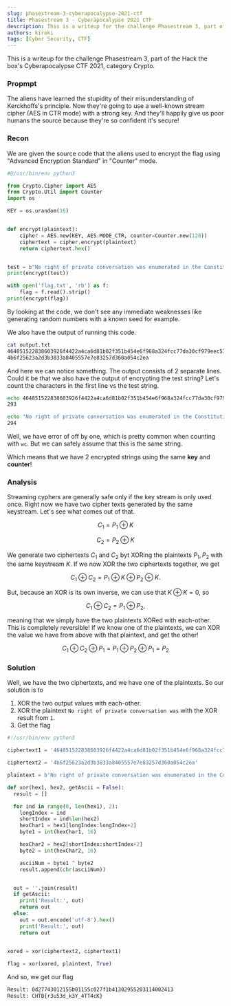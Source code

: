 ```yaml
---
slug: phasestream-3-cyberapocalypse-2021-ctf
title: Phasestream 3 - Cyberapocalypse 2021 CTF
description: This is a writeup for the challenge Phasestream 3, part of the Hack the box's Cyberapocalypse CTF 2021, category Crypto.
authors: kiroki
tags: [Cyber Security, CTF]
---
```


This is a writeup for the challenge Phasestream 3, part of the Hack the box's Cyberapocalypse CTF 2021, category Crypto.

### Propmpt

The aliens have learned the stupidity of their misunderstanding of Kerckhoffs's principle. Now they're going to use a well-known stream cipher (AES in CTR mode) with a strong key. And they'll happily give us poor humans the source because they're so confident it's secure!

<!-- truncate -->

### Recon

We are given the source code that the aliens used to encrypt the flag using "Advanced Encryption Standard" in "Counter" mode.

```python
#@/usr/bin/env python3

from Crypto.Cipher import AES
from Crypto.Util import Counter
import os

KEY = os.urandom(16)


def encrypt(plaintext):
    cipher = AES.new(KEY, AES.MODE_CTR, counter=Counter.new(128))
    ciphertext = cipher.encrypt(plaintext)
    return ciphertext.hex()


test = b"No right of private conversation was enumerated in the Constitution. I don't suppose it occurred to anyone at the time that it could be prevented."
print(encrypt(test))

with open('flag.txt', 'rb') as f:
    flag = f.read().strip()
print(encrypt(flag))
```

By looking at the code, we don't see any immediate weaknesses like generating random numbers with a known seed for example.

We also have the output of running this code.

```sh
cat output.txt 
464851522838603926f4422a4ca6d81b02f351b454e6f968a324fcc77da30cf979eec57c8675de3bb92f6c21730607066226780a8d4539fcf67f9f5589d150a6c7867140b5a63de2971dc209f480c270882194f288167ed910b64cf627ea6392456fa1b648afd0b239b59652baedc595d4f87634cf7ec4262f8c9581d7f56dc6f836cfe696518ce434ef4616431d4d1b361c
4b6f25623a2d3b3833a8405557e7e83257d360a054c2ea
```

And here we can notice something. The output consists of 2 separate lines. Could it be that we also have the output of encrypting the test string? Let's count the characters in the first line vs the test string.

```sh
echo 464851522838603926f4422a4ca6d81b02f351b454e6f968a324fcc77da30cf979eec57c8675de3bb92f6c21730607066226780a8d4539fcf67f9f5589d150a6c7867140b5a63de2971dc209f480c270882194f288167ed910b64cf627ea6392456fa1b648afd0b239b59652baedc595d4f87634cf7ec4262f8c9581d7f56dc6f836cfe696518ce434ef4616431d4d1b361c| wc -c
293
```

```sh
echo "No right of private conversation was enumerated in the Constitution. I don't suppose it occurred to anyone at the time that it could be prevented."| xxd -ps | tr -d \n | wc -c
294
```

Well, we have error of off by one, which is pretty common when counting with `wc`. But we can safely assume that this is the same string.

Which means that we have 2 encrypted strings using the same **key** and **counter**!

### Analysis

Streaming cyphers are generally safe only if the key stream is only used once. Right now we have two cipher texts generated by the same keystream. Let's see what comes out of that.

$$
C_1 = P_1 \oplus K
$$

$$
C_2 = P_2 \oplus K
$$

We generate two ciphertexts $C_1 \text{ and } C_2$ byt XORing the plaintexts $P_1,P_2$ with the same keystream $K$. If we now XOR the two ciphertexts together, we get

$$
C_1 \oplus C_2 = P_1 \oplus K \oplus P_2 \oplus K \text{.}
$$

But, because an XOR is its own inverse, we can use that $K \oplus K = 0$, so

$$
C_1 \oplus C_2 = P_1 \oplus P_2 \text{,}
$$

meaning that we simply have the two plaintexts XORed with each-other. This is completely reversible! If we know one of the plaintexts, we can XOR the value we have from above with that plaintext, and get the other!

$$
C_1 \oplus C_2 \oplus P_1 = P_1 \oplus P_2 \oplus P_1 = P_2
$$

### Solution

Well, we have the two ciphertexts, and we have one of the plaintexts. So our solution is to

1. XOR the two output values with each-other.
2. XOR the plaintext `No right of private conversation was` with the XOR result from `1`.
3. Get the flag

```python
#!/usr/bin/env python3

ciphertext1 = '464851522838603926f4422a4ca6d81b02f351b454e6f968a324fcc77da30cf979eec57c8675de3bb92f6c21730607066226780a8d4539fcf67f9f5589d150a6c7867140b5a63de2971dc209f480c270882194f288167ed910b64cf627ea6392456fa1b648afd0b239b59652baedc595d4f87634cf7ec4262f8c9581d7f56dc6f836cfe696518ce434ef4616431d4d1b361c'

ciphertext2 = '4b6f25623a2d3b3833a8405557e7e83257d360a054c2ea'

plaintext = b'No right of private conversation was enumerated in the Constitution. I don\'t suppose it occurred to anyone at the time that it could be prevented.'.hex()

def xor(hex1, hex2, getAscii = False):
  result = []

  for ind in range(0, len(hex1), 2):
    longIndex = ind
    shortIndex = ind%len(hex2)
    hexChar1 = hex1[longIndex:longIndex+2]
    byte1 = int(hexChar1, 16)

    hexChar2 = hex2[shortIndex:shortIndex+2]
    byte2 = int(hexChar2, 16)

    asciiNum = byte1 ^ byte2
    result.append(chr(asciiNum))


  out = ''.join(result)
  if getAscii:
    print('Result:', out)
    return out
  else:
    out = out.encode('utf-8').hex()
    print('Result:', out)
    return out
    

xored = xor(ciphertext2, ciphertext1)

flag = xor(xored, plaintext, True)
```

And so, we get our flag

```sh
Result: 0d27743012155b01155c027f1b41302955203114002413
Result: CHTB{r3u53d_k3Y_4TT4cK}
```